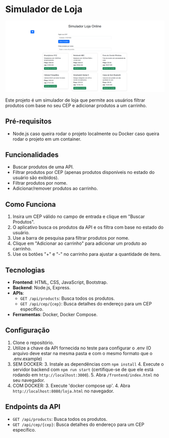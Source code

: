 
# Simulador de Loja

![alt text](/public/image.png)

Este projeto é um simulador de loja que permite aos usuários filtrar produtos com base no seu CEP e adicionar produtos a um carrinho.

## Pré-requisitos
- Node.js caso queira rodar o projeto localmente ou Docker caso queira rodar o projeto em um container.

## Funcionalidades
- Buscar produtos de uma API.
- Filtrar produtos por CEP (apenas produtos disponíveis no estado do usuário são exibidos).
- Filtrar produtos por nome.
- Adicionar/remover produtos ao carrinho.

## Como Funciona
1. Insira um CEP válido no campo de entrada e clique em "Buscar Produtos".
2. O aplicativo busca os produtos da API e os filtra com base no estado do usuário.
3. Use a barra de pesquisa para filtrar produtos por nome.
4. Clique em "Adicionar ao carrinho" para adicionar um produto ao carrinho.
5. Use os botões "+" e "-" no carrinho para ajustar a quantidade de itens.


## Tecnologias
- **Frontend**: HTML, CSS, JavaScript, Bootstrap.
- **Backend**: Node.js, Express.
- **APIs**:
  - `GET /api/products`: Busca todos os produtos.
  - `GET /api/cep/{cep}`: Busca detalhes do endereço para um CEP específico.
- **Ferramentas**: Docker, Docker Compose.

## Configuração
1. Clone o repositório.
2. Utilize a chave da API fornecida no teste para configurar o .env
(O arquivo deve estar na mesma pasta e com o mesmo formato que o .env.example)
3. SEM DOCKER:
    3. Instale as dependências com `npm install`
    4. Execute o servidor backend com `npm run start` (certifique-se de que ele está rodando em `http://localhost:3000`).
    5. Abra `/frontend/index.html` no seu navegador.
3. COM DOCKER:
    3. Execute 'docker compose up'.
    4. Abra `http://localhost:8080/loja.html` no navegador.

## Endpoints da API
- `GET /api/products`: Busca todos os produtos.
- `GET /api/cep/{cep}`: Busca detalhes do endereço para um CEP específico.